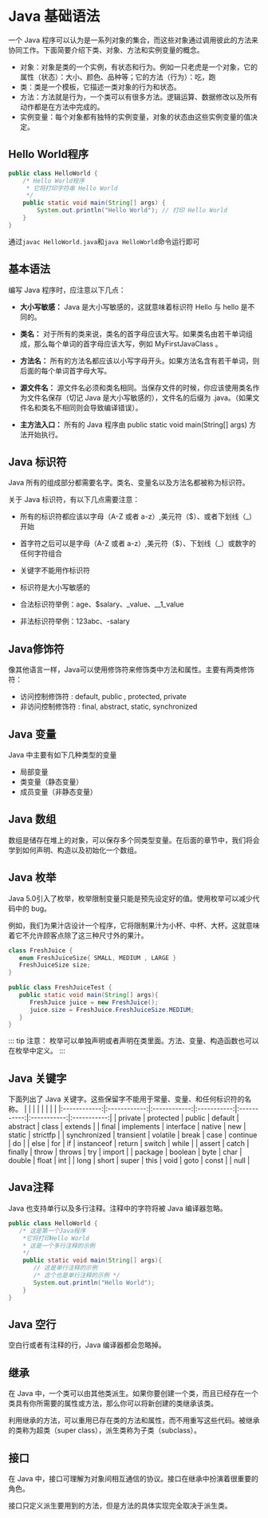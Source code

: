 # Java 基础语法
一个 Java 程序可以认为是一系列对象的集合，而这些对象通过调用彼此的方法来协同工作。下面简要介绍下类、对象、方法和实例变量的概念。
* 对象：对象是类的一个实例，有状态和行为。例如一只老虎是一个对象，它的属性（状态）：大小、颜色、品种等；它的方法（行为）：吃，跑
* 类：类是一个模板，它描述一类对象的行为和状态。
* 方法：方法就是行为，一个类可以有很多方法。逻辑运算、数据修改以及所有动作都是在方法中完成的。
* 实例变量：每个对象都有独特的实例变量，对象的状态由这些实例变量的值决定。
## Hello World程序
```java
public class HelloWorld {
    /* Hello World程序
     * 它将打印字符串 Hello World
     */
    public static void main(String[] args) {
        System.out.println("Hello World"); // 打印 Hello World
    }
}
```
通过`javac HelloWorld.java`和`java HelloWorld`命令运行即可
## 基本语法
编写 Java 程序时，应注意以下几点：
* **大小写敏感：** Java 是大小写敏感的，这就意味着标识符 Hello 与 hello 是不同的。

* **类名：** 对于所有的类来说，类名的首字母应该大写。如果类名由若干单词组成，那么每个单词的首字母应该大写，例如 MyFirstJavaClass 。
* **方法名：** 所有的方法名都应该以小写字母开头。如果方法名含有若干单词，则后面的每个单词首字母大写。
* **源文件名：** 源文件名必须和类名相同。当保存文件的时候，你应该使用类名作为文件名保存（切记 Java 是大小写敏感的），文件名的后缀为 .java。（如果文件名和类名不相同则会导致编译错误）。
* **主方法入口：** 所有的 Java 程序由 public static void main(String[] args) 方法开始执行。
## Java 标识符
Java 所有的组成部分都需要名字。类名、变量名以及方法名都被称为标识符。

关于 Java 标识符，有以下几点需要注意：

* 所有的标识符都应该以字母（A-Z 或者 a-z）,美元符（$）、或者下划线（_）开始

* 首字符之后可以是字母（A-Z 或者 a-z）,美元符（$）、下划线（_）或数字的任何字符组合
* 关键字不能用作标识符
* 标识符是大小写敏感的
* 合法标识符举例：age、$salary、_value、__1_value
* 非法标识符举例：123abc、-salary
## Java修饰符
像其他语言一样，Java可以使用修饰符来修饰类中方法和属性。主要有两类修饰符：
* 访问控制修饰符 : default, public , protected, private
* 非访问控制修饰符 : final, abstract, static, synchronized
## Java 变量
Java 中主要有如下几种类型的变量
* 局部变量
* 类变量（静态变量）
* 成员变量（非静态变量）
## Java 数组
数组是储存在堆上的对象，可以保存多个同类型变量。在后面的章节中，我们将会学到如何声明、构造以及初始化一个数组。
## Java 枚举
Java 5.0引入了枚举，枚举限制变量只能是预先设定好的值。使用枚举可以减少代码中的 bug。

例如，我们为果汁店设计一个程序，它将限制果汁为小杯、中杯、大杯。这就意味着它不允许顾客点除了这三种尺寸外的果汁。
```java
class FreshJuice {
   enum FreshJuiceSize{ SMALL, MEDIUM , LARGE }
   FreshJuiceSize size;
}
 
public class FreshJuiceTest {
   public static void main(String[] args){
      FreshJuice juice = new FreshJuice();
      juice.size = FreshJuice.FreshJuiceSize.MEDIUM;
   }
}
```
::: tip 注意：
枚举可以单独声明或者声明在类里面。方法、变量、构造函数也可以在枚举中定义。
:::
## Java 关键字
下面列出了 Java 关键字。这些保留字不能用于常量、变量、和任何标识符的名称。
|              |              |              |             |             |             |             |
|:------------:|:------------:|:------------:|:-----------:|:-----------:|:-----------:|:-----------:|
| private      | protected    | public       | default     | abstract    | class       | extends     |
| final        | implements   | interface    | native      | new         | static      | strictfp    |
| synchronized | transient    | volatile     | break       | case        | continue    | do          |
| else         | for          | if           | instanceof  | return      | switch      | while       |
| assert       | catch        | finally      | throw       | throws      | try         | import      |
| package      | boolean      | byte         | char        | double      | float       | int         |
| long         | short        | super        | this        | void        | goto        | const       |
| null         |
## Java注释
Java 也支持单行以及多行注释。注释中的字符将被 Java 编译器忽略。
```java
public class HelloWorld {
   /* 这是第一个Java程序
    *它将打印Hello World
    * 这是一个多行注释的示例
    */
    public static void main(String[] args){
       // 这是单行注释的示例
       /* 这个也是单行注释的示例 */
       System.out.println("Hello World"); 
    }
}
```
## Java 空行
空白行或者有注释的行，Java 编译器都会忽略掉。
## 继承
在 Java 中，一个类可以由其他类派生。如果你要创建一个类，而且已经存在一个类具有你所需要的属性或方法，那么你可以将新创建的类继承该类。

利用继承的方法，可以重用已存在类的方法和属性，而不用重写这些代码。被继承的类称为超类（super class），派生类称为子类（subclass）。
## 接口
在 Java 中，接口可理解为对象间相互通信的协议。接口在继承中扮演着很重要的角色。

接口只定义派生要用到的方法，但是方法的具体实现完全取决于派生类。

